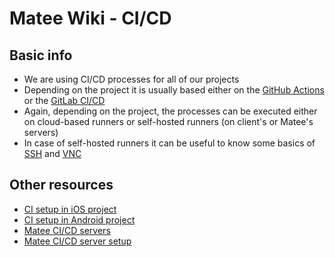 # Matee Wiki - CI/CD

## Basic info
- We are using CI/CD processes for all of our projects
- Depending on the project it is usually based either on the [GitHub Actions](https://github.com/features/actions) or the [GitLab CI/CD](https://docs.gitlab.com/ee/ci/)
- Again, depending on the project, the processes can be executed either on cloud-based runners or self-hosted runners (on client's or Matee's servers)
- In case of self-hosted runners it can be useful to know some basics of [SSH](/tooling/ssh.md) and [VNC](/tooling/vnc.md)

## Other resources
- [CI setup in iOS project](/ios/release/release-ci.md)
- [CI setup in Android project](/android/release/release-ci.md)
- [Matee CI/CD servers](https://github.com/MateeDevs/wiki-private/blob/main/cicd.md)
- [Matee CI/CD server setup](https://github.com/MateeDevs/ci-setup)
